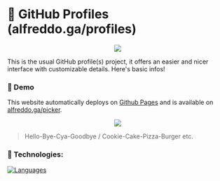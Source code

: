 # 🤩 GitHub Profiles (alfreddo.ga/profiles)

<p align="center">
  <img src="https://cdn.discordapp.com/attachments/745937151094423642/989631276300517406/chrome_bPRsg834H1.gif" />
</p>

This is the usual GitHub profile(s) project, it offers an easier and nicer interface with customizable details. Here's basic infos!

### 🌊 Demo

This website automatically deploys on [Github Pages](https://alfreddo.ga) and is available on [alfreddo.ga/picker](https://alfreddo.ga/profiles/).

<p align="center">
  <img src="https://cdn.discordapp.com/attachments/745937151094423642/989631276082425886/chrome_3RzbClOVi4.png" />
</p>

> Hello-Bye-Cya-Goodbye / Cookie-Cake-Pizza-Burger etc.

### 🧬 Technologies:

[![Languages](https://skillicons.dev/icons?i=html,css,js)](https://skillicons.dev)
